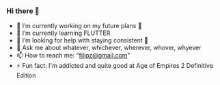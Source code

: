 ### Hi there 👋

- 🔭 I’m currently working on my future plans 📅
- 🌱 I’m currently learning FLUTTER 
- 🤔 I’m looking for help with staying consistent 💪
- 💬 Ask me about whatever, whichever, wherever, whover, whyever
- 📫 How to reach me: "filipz@gmail.com"
- ⚡ Fun fact: I'm addicted and quite good at Age of Empires 2 Definitive Edition 
